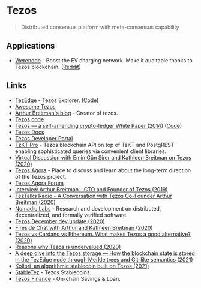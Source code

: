 # Tezos

> Distributed consensus platform with meta-consensus capability

## Applications

* [Werenode](http://werenode.com/index.html) - Boost the EV charging network. Make it auditable thanks to Tezos blockchain. \([Reddit](https://www.reddit.com/r/tezos/comments/l3o4cr/werenode/)\)

## Links

* [TezEdge](https://tezedge.com) - Tezos Explorer. \([Code](https://github.com/simplestaking/tezedge)\)
* [Awesome Tezos](https://github.com/jnaulty/awesome-tezos)
* [Arthur Breitman's blog](https://ex.rs/) - Creator of tezos.
* [Tezos code](https://gitlab.com/tezos/tezos)
* [Tezos — a self-amending crypto-ledger White Paper \(2014\)](https://tezos.com/static/white_paper-2dc8c02267a8fb86bd67a108199441bf.pdf) \([Code](https://github.com/tezos/tezos-papers)\)
* [Tezos Docs](https://assets.tqtezos.com/docs/intro/)
* [Tezos Developer Portal](https://developers.tezos.com/)
* [TzKT Pro](https://pro.tzkt.io/) - Tezos blockchain API on top of TzKT and PostgREST enabling sophisticated queries via convenient client libraries.
* [Virtual Discussion with Emin Gün Sirer and Kathleen Breitman on Tezos \(2020\)](https://www.youtube.com/watch?v=5pvniYzV5hc)
* [Tezos Agora](https://www.tezosagora.org/) - Place to discuss and learn about the long-term direction of the Tezos project.
* [Tezos Agora Forum](https://forum.tezosagora.org/)
* [Interview Arthur Breitman - CTO and Founder of Tezos \(2019\)](https://www.youtube.com/watch?v=TxF59TGT7bg)
* [TezTalks Radio - A Conversation with Tezos Co-Founder Arthur Breitman \(2020\)](https://www.youtube.com/watch?v=nSdnUK5WVSQ)
* [Nomadic Labs](https://www.nomadic-labs.com/) - Research and development on distributed, decentralized, and formally verified software.
* [Tezos December dev update \(2020\)](https://www.youtube.com/watch?v=23BhRSbE46I)
* [Fireside Chat with Arthur and Kathleen Breitman \(2020\)](https://www.youtube.com/watch?v=JaC4yDcQWQI)
* [Tezos vs Cardano vs Ethereum. What makes Tezos a good alternative? \(2020\)](https://www.reddit.com/r/tezos/comments/keh72t/tezos_vs_cardano_vs_ethereum_what_makes_tezos_a/)
* [Reasons why Tezos is undervalued \(2020\)](https://www.reddit.com/r/tezos/comments/k9bevl/compared_to_the_top_ten_projects_such_as_cardano/gf4h7sy/)
* [A deep dive into the Tezos storage — How the blockchain state is stored in the TezEdge node through Merkle trees and Git-like semantics \(2021\)](https://medium.com/simplestaking/a-deep-dive-into-the-tezos-storage-how-the-blockchain-state-is-stored-in-the-tezedge-node-3166cbd06ca2)
* [Kolibri, an algorithmic stablecoin built on Tezos \(2021\)](https://kolibri-xtz.medium.com/hello-kolibri-4c6d76046a8b)
* [StableTez](https://stabletez.com/) - Tezos Stablecoins.
* [Tezos Finance](https://tezos.finance/) - On-chain Savings & Loan.

